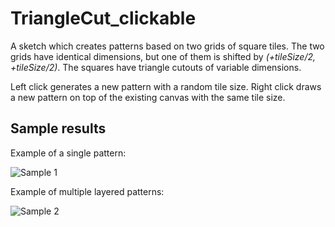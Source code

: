 # TriangleCut_clickable

A sketch which creates patterns based on two grids of square tiles. The two grids have identical dimensions, but one of them is shifted by *(+tileSize/2, +tileSize/2)*. The squares have triangle cutouts of variable dimensions.

Left click generates a new pattern with a random tile size. Right click draws a new pattern on top of the existing canvas with the same tile size.

## Sample results

Example of a single pattern:

![Sample 1](https://github.com/panmihau/processing-sketches/blob/master/TriangleCut_clickable/attachments/sample-result-1.png)

Example of multiple layered patterns:

![Sample 2](https://github.com/panmihau/processing-sketches/blob/master/TriangleCut_clickable/attachments/sample-result-2.png)
